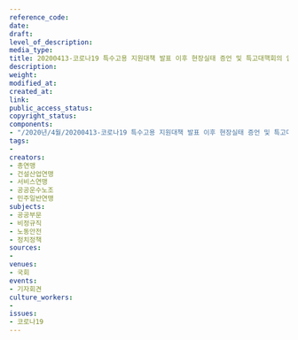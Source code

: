 ```yaml
---
reference_code: 
date: 
draft: 
level_of_description: 
media_type: 
title: 20200413-코로나19 특수고용 지원대책 발표 이후 현장실태 증언 및 특고대핵회의 입장발표 기자회견
description: 
weight: 
modified_at: 
created_at: 
link: 
public_access_status: 
copyright_status: 
components:
- "/2020년/4월/20200413-코로나19 특수고용 지원대책 발표 이후 현장실태 증언 및 특고대핵회의 입장발표 기자회견/_CTU5951.jpg"
tags:
- 
creators:
- 총연맹
- 건설산업연맹
- 서비스연맹
- 공공운수노조
- 민주일반연맹
subjects:
- 공공부문
- 비정규직
- 노동안전
- 정치정책
sources:
- 
venues:
- 국회
events:
- 기자회견
culture_workers:
- 
issues:
- 코로나19
---
```

